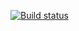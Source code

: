 [![Build status](https://ci.appveyor.com/api/projects/status/4rafx5xdemkyfw6q?svg=true)](https://ci.appveyor.com/project/AlexPanasko/api-ci)